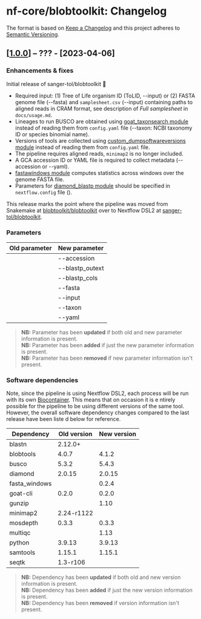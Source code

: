 # nf-core/blobtoolkit: Changelog

The format is based on [Keep a Changelog](https://keepachangelog.com/en/1.0.0/)
and this project adheres to [Semantic Versioning](https://semver.org/spec/v2.0.0.html).

## [[1.0.0](https://github.com/sanger-tol/blobtoolkit/releases/tag/1.0.0)] – ??? - [2023-04-06]

### Enhancements & fixes

Initial release of sanger-tol/blobtoolkit :tada:

+ Required input: (1) Tree of Life organism ID (ToLID, --input) or (2) FASTA genome file (--fasta) and `samplesheet.csv` (--input) containing paths to aligned reads in CRAM format, see description of *Full samplesheet* in `docs/usage.md`.
+ Lineages to run BUSCO are obtained using [goat_taxonsearch module](https://nf-co.re/modules/goat_taxonsearch) instead of reading them from `config.yaml` file (--taxon: NCBI taxonomy ID or species binomial name).
+ Versions of tools are collected using [custom_dumpsoftwareversions module](https://nf-co.re/modules/custom_dumpsoftwareversions) instead of reading them from `config.yaml` file.
+ The pipeline requires aligned reads, `minimap2` is no longer included.
+ A GCA accession ID or YAML file is required to collect metadata (--accession or --yaml).
+ [fastawindows module](https://nf-co.re/modules/fastawindows) computes statistics across windows over the genome FASTA file.
+ Parameters for [diamond_blastp module](https://nf-co.re/modules/diamond_blastp) should be specified in `nextflow.config` file (). 

This release marks the point where the pipeline was moved from Snakemake at [blobtoolkit/blobtoolkit](https://github.com/blobtoolkit/blobtoolkit) over to Nextflow DSL2 at [sanger-tol/blobtoolkit](https://github.com/sanger-tol/blobtoolkit).

### Parameters

| Old parameter | New parameter |
| ------------- | ------------- |
|               | --accession   |
|               | --blastp_outext |
|               | --blastp_cols   |
|               | --fasta       |
|               | --input       |
|               | --taxon       |
|               | --yaml        |

> **NB:** Parameter has been **updated** if both old and new parameter information is present. </br> **NB:** Parameter has been **added** if just the new parameter information
> is present. </br> **NB:** Parameter has been **removed** if new parameter information isn't present.

### Software dependencies

Note, since the pipeline is using Nextflow DSL2, each process will be run with its own [Biocontainer](https://biocontainers.pro/#/registry). This means that on occasion it is e
ntirely possible for the pipeline to be using different versions of the same tool. However, the overall software dependency changes compared to the last release have been liste
d below for reference.

| Dependency | Old version | New version |
| ---------- | ----------- | ----------- |
|blastn      | 2.12.0+     |             |
|blobtools   | 4.0.7       |4.1.2        |
|busco       | 5.3.2       |5.4.3        |
|diamond     | 2.0.15      |2.0.15       |
|fasta_windows |           | 0.2.4       |
|goat-cli    | 0.2.0       |0.2.0        |
|gunzip      |             |1.10         |
|minimap2    | 2.24-r1122  |             |
|mosdepth    | 0.3.3       |0.3.3        |
|multiqc     |             |1.13         |
|python      | 3.9.13      |3.9.13       |
|samtools    | 1.15.1      |1.15.1       |
|seqtk       | 1.3-r106    |             |

> **NB:** Dependency has been **updated** if both old and new version information is present. </br> **NB:** Dependency has been **added** if just the new version information is
> present. </br> **NB:** Dependency has been **removed** if version information isn't present.
